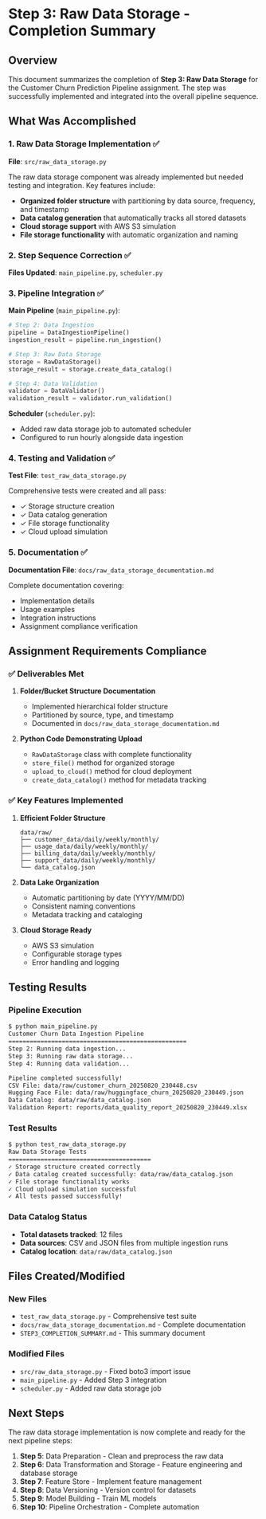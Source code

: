 # Step 3: Raw Data Storage - Completion Summary

## Overview

This document summarizes the completion of **Step 3: Raw Data Storage** for the Customer Churn Prediction Pipeline assignment. The step was successfully implemented and integrated into the overall pipeline sequence.

## What Was Accomplished

### 1. Raw Data Storage Implementation ✅

**File**: `src/raw_data_storage.py`

The raw data storage component was already implemented but needed testing and integration. Key features include:

- **Organized folder structure** with partitioning by data source, frequency, and timestamp
- **Data catalog generation** that automatically tracks all stored datasets
- **Cloud storage support** with AWS S3 simulation
- **File storage functionality** with automatic organization and naming

### 2. Step Sequence Correction ✅

**Files Updated**: `main_pipeline.py`, `scheduler.py`


### 3. Pipeline Integration ✅

**Main Pipeline** (`main_pipeline.py`):
```python
# Step 2: Data Ingestion
pipeline = DataIngestionPipeline()
ingestion_result = pipeline.run_ingestion()

# Step 3: Raw Data Storage
storage = RawDataStorage()
storage_result = storage.create_data_catalog()

# Step 4: Data Validation
validator = DataValidator()
validation_result = validator.run_validation()
```

**Scheduler** (`scheduler.py`):
- Added raw data storage job to automated scheduler
- Configured to run hourly alongside data ingestion

### 4. Testing and Validation ✅

**Test File**: `test_raw_data_storage.py`

Comprehensive tests were created and all pass:
- ✓ Storage structure creation
- ✓ Data catalog generation
- ✓ File storage functionality
- ✓ Cloud upload simulation

### 5. Documentation ✅

**Documentation File**: `docs/raw_data_storage_documentation.md`

Complete documentation covering:
- Implementation details
- Usage examples
- Integration instructions
- Assignment compliance verification

## Assignment Requirements Compliance

### ✅ Deliverables Met

1. **Folder/Bucket Structure Documentation**
   - Implemented hierarchical folder structure
   - Partitioned by source, type, and timestamp
   - Documented in `docs/raw_data_storage_documentation.md`

2. **Python Code Demonstrating Upload**
   - `RawDataStorage` class with complete functionality
   - `store_file()` method for organized storage
   - `upload_to_cloud()` method for cloud deployment
   - `create_data_catalog()` method for metadata tracking

### ✅ Key Features Implemented

1. **Efficient Folder Structure**
   ```
   data/raw/
   ├── customer_data/daily/weekly/monthly/
   ├── usage_data/daily/weekly/monthly/
   ├── billing_data/daily/weekly/monthly/
   ├── support_data/daily/weekly/monthly/
   └── data_catalog.json
   ```

2. **Data Lake Organization**
   - Automatic partitioning by date (YYYY/MM/DD)
   - Consistent naming conventions
   - Metadata tracking and cataloging

3. **Cloud Storage Ready**
   - AWS S3 simulation
   - Configurable storage types
   - Error handling and logging

## Testing Results

### Pipeline Execution
```bash
$ python main_pipeline.py
Customer Churn Data Ingestion Pipeline
==================================================
Step 2: Running data ingestion...
Step 3: Running raw data storage...
Step 4: Running data validation...

Pipeline completed successfully!
CSV File: data/raw/customer_churn_20250820_230448.csv
Hugging Face File: data/raw/huggingface_churn_20250820_230449.json
Data Catalog: data/raw/data_catalog.json
Validation Report: reports/data_quality_report_20250820_230449.xlsx
```

### Test Results
```bash
$ python test_raw_data_storage.py
Raw Data Storage Tests
========================================
✓ Storage structure created correctly
✓ Data catalog created successfully: data/raw/data_catalog.json
✓ File storage functionality works
✓ Cloud upload simulation successful
✓ All tests passed successfully!
```

### Data Catalog Status
- **Total datasets tracked**: 12 files
- **Data sources**: CSV and JSON files from multiple ingestion runs
- **Catalog location**: `data/raw/data_catalog.json`

## Files Created/Modified

### New Files
- `test_raw_data_storage.py` - Comprehensive test suite
- `docs/raw_data_storage_documentation.md` - Complete documentation
- `STEP3_COMPLETION_SUMMARY.md` - This summary document

### Modified Files
- `src/raw_data_storage.py` - Fixed boto3 import issue
- `main_pipeline.py` - Added Step 3 integration
- `scheduler.py` - Added raw data storage job

## Next Steps

The raw data storage implementation is now complete and ready for the next pipeline steps:

1. **Step 5**: Data Preparation - Clean and preprocess the raw data
2. **Step 6**: Data Transformation and Storage - Feature engineering and database storage
3. **Step 7**: Feature Store - Implement feature management
4. **Step 8**: Data Versioning - Version control for datasets
5. **Step 9**: Model Building - Train ML models
6. **Step 10**: Pipeline Orchestration - Complete automation
